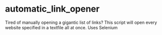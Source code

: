 # automatic_link_opener
Tired of manually opening a gigantic list of links? This script will open every website specified in a textfile all at once. Uses Selenium
